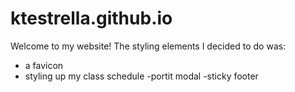 # ktestrella.github.io
Welcome to my website!
The styling elements I decided to do was:
- a favicon
- styling up my class schedule
-portit modal
-sticky footer